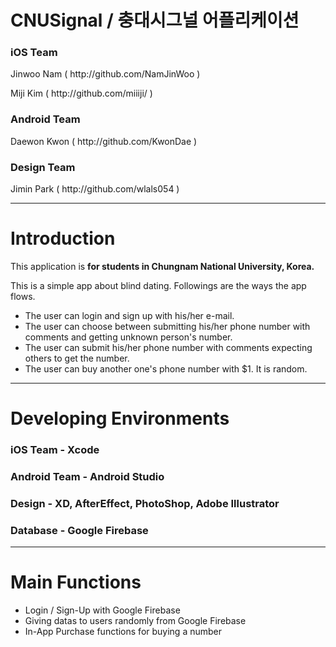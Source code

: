 # CNUSignal / 충대시그널 어플리케이션

<h3>iOS Team</h3>
<p>Jinwoo Nam ( http://github.com/NamJinWoo ) </p>
<p>Miji Kim ( http://github.com/miiiji/ ) </p>

<h3>Android Team</h3>
<p>Daewon Kwon ( http://github.com/KwonDae ) </p>

<h3>Design Team</h3>
<p>Jimin Park ( http://github.com/wlals054 )</p>

<hr/>

<h1>Introduction</h1>
<p>This application is <b>for students in Chungnam National University, Korea.</b></p>
<p>This is a simple app about blind dating. Followings are the ways the app flows.</p>
<ul>
  <li>The user can login and sign up with his/her e-mail.</li>
  <li>The user can choose between submitting his/her phone number with comments and getting unknown person's number.</li>
  <li>The user can submit his/her phone number with comments expecting others to get the number.</li>
  <li>The user can buy another one's phone number with $1. It is random.</li>
</ul>

<hr/>

<h1>Developing Environments</h1>
<h3>iOS Team - Xcode</h3>
<h3>Android Team - Android Studio</h3>
<h3>Design - XD, AfterEffect, PhotoShop, Adobe Illustrator</h3>
<h3>Database - Google Firebase</h3>

<hr/>

<h1>Main Functions</h1>
<ul>
  <li> Login / Sign-Up with Google Firebase</li>
  <li> Giving datas to users randomly from Google Firebase</li>
  <li> In-App Purchase functions for buying a number</li>
</ul>
